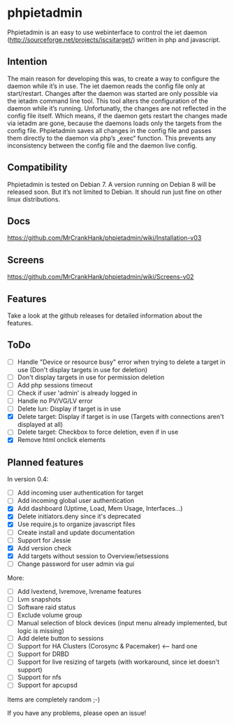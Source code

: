 # phpietadmin
Phpietadmin is an easy to use webinterface to control the iet daemon (http://sourceforge.net/projects/iscsitarget/) written in php and javascript.

## Intention
The main reason for developing this was, to create a way to configure the daemon while it’s in use. The iet daemon reads
the config file only at start/restart. Changes after the daemon was started are only possible via the ietadm command line
tool. This tool alters the configuration of the daemon while it’s running. Unfortunatly, the changes are not reflected
in the config file itself. Which means, if the daemon gets restart the changes made via ietadm are gone, because the
daemons loads only the targets from the config file. Phpietadmin saves all changes in the config file and passes them
directly to the daemon via php’s „exec“ function. This prevents any inconsistency between the config file and the
daemon live config.

## Compatibility
Phpietadmin is tested on Debian 7. A version running on Debian 8 will be released soon.
But it’s not limited to Debian. It should run just fine on other linux distributions.

## Docs
https://github.com/MrCrankHank/phpietadmin/wiki/Installation-v03

## Screens
https://github.com/MrCrankHank/phpietadmin/wiki/Screens-v02

## Features
Take a look at the github releases for detailed information about the features.

## ToDo
- [ ] Handle "Device or resource busy" error when trying to delete a target in use (Don't display targets in use for deletion)
- [ ] Don't display targets in use for permission deletion
- [ ] Add php sessions timeout
- [ ] Check if user 'admin' is already logged in
- [ ] Handle no PV/VG/LV error
- [ ] Delete lun: Display if target is in use
- [x] Delete target: Display if target is in use (Targets with connections aren't displayed at all)
- [ ] Delete target: Checkbox to force deletion, even if in use
- [x] Remove html onclick elements

## Planned features
In version 0.4:
- [ ] Add incoming user authentication for target
- [ ] Add incoming global user authentication
- [x] Add dashboard (Uptime, Load, Mem Usage, Interfaces...)
- [x] Delete initiators.deny since it's deprecated
- [x] Use require.js to organize javascript files
- [ ] Create install and update documentation
- [ ] Support for Jessie
- [x] Add version check
- [x] Add targets without session to Overview/ietsessions
- [ ] Change password for user admin via gui

More:
- [ ] Add lvextend, lvremove, lvrename features
- [ ] Lvm snapshots
- [ ] Software raid status
- [ ] Exclude volume group
- [ ] Manual selection of block devices (input menu already implemented, but logic is missing)
- [ ] Add delete button to sessions
- [ ] Support for HA Clusters (Corosync & Pacemaker) <-- hard one
- [ ] Support for DRBD
- [ ] Support for live resizing of targets (with workaround, since iet doesn't support)
- [ ] Support for nfs
- [ ] Support for apcupsd

Items are completely random ;-)

If you have any problems, please open an issue!